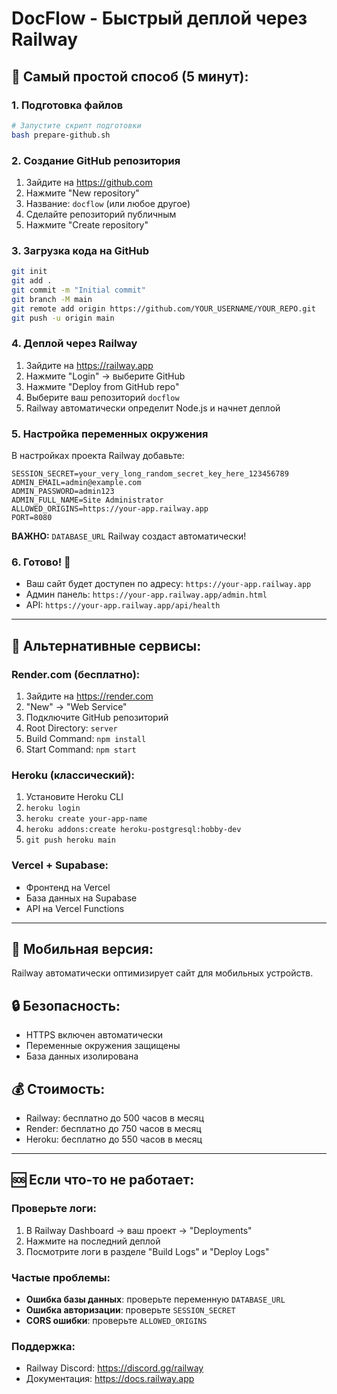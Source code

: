 # DocFlow - Быстрый деплой через Railway

## 🎯 Самый простой способ (5 минут):

### 1. Подготовка файлов
```bash
# Запустите скрипт подготовки
bash prepare-github.sh
```

### 2. Создание GitHub репозитория
1. Зайдите на https://github.com
2. Нажмите "New repository"
3. Название: `docflow` (или любое другое)
4. Сделайте репозиторий публичным
5. Нажмите "Create repository"

### 3. Загрузка кода на GitHub
```bash
git init
git add .
git commit -m "Initial commit"
git branch -M main
git remote add origin https://github.com/YOUR_USERNAME/YOUR_REPO.git
git push -u origin main
```

### 4. Деплой через Railway
1. Зайдите на https://railway.app
2. Нажмите "Login" → выберите GitHub
3. Нажмите "Deploy from GitHub repo"
4. Выберите ваш репозиторий `docflow`
5. Railway автоматически определит Node.js и начнет деплой

### 5. Настройка переменных окружения
В настройках проекта Railway добавьте:

```
SESSION_SECRET=your_very_long_random_secret_key_here_123456789
ADMIN_EMAIL=admin@example.com
ADMIN_PASSWORD=admin123
ADMIN_FULL_NAME=Site Administrator
ALLOWED_ORIGINS=https://your-app.railway.app
PORT=8080
```

**ВАЖНО:** `DATABASE_URL` Railway создаст автоматически!

### 6. Готово! 🎉
- Ваш сайт будет доступен по адресу: `https://your-app.railway.app`
- Админ панель: `https://your-app.railway.app/admin.html`
- API: `https://your-app.railway.app/api/health`

---

## 🔧 Альтернативные сервисы:

### Render.com (бесплатно):
1. Зайдите на https://render.com
2. "New" → "Web Service"
3. Подключите GitHub репозиторий
4. Root Directory: `server`
5. Build Command: `npm install`
6. Start Command: `npm start`

### Heroku (классический):
1. Установите Heroku CLI
2. `heroku login`
3. `heroku create your-app-name`
4. `heroku addons:create heroku-postgresql:hobby-dev`
5. `git push heroku main`

### Vercel + Supabase:
- Фронтенд на Vercel
- База данных на Supabase
- API на Vercel Functions

---

## 📱 Мобильная версия:
Railway автоматически оптимизирует сайт для мобильных устройств.

## 🔒 Безопасность:
- HTTPS включен автоматически
- Переменные окружения защищены
- База данных изолирована

## 💰 Стоимость:
- Railway: бесплатно до 500 часов в месяц
- Render: бесплатно до 750 часов в месяц
- Heroku: бесплатно до 550 часов в месяц

---

## 🆘 Если что-то не работает:

### Проверьте логи:
1. В Railway Dashboard → ваш проект → "Deployments"
2. Нажмите на последний деплой
3. Посмотрите логи в разделе "Build Logs" и "Deploy Logs"

### Частые проблемы:
- **Ошибка базы данных**: проверьте переменную `DATABASE_URL`
- **Ошибка авторизации**: проверьте `SESSION_SECRET`
- **CORS ошибки**: проверьте `ALLOWED_ORIGINS`

### Поддержка:
- Railway Discord: https://discord.gg/railway
- Документация: https://docs.railway.app

